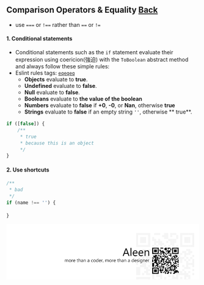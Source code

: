 ## Comparison Operators & Equality [**Back**](./../README.md)

- use `===` or `!==` rather than `==` or `!=`

#### 1. Conditional statements

-  Conditional statements such as the `if` statement evaluate their expression using coericion(強迫) with the `ToBoolean` abstract method and always follow these simple rules:
- Eslint rules tags: [`eqeqeq`](http://eslint.org/docs/rules/eqeqeq.html)
    - **Objects** evaluate to **true**.
    - **Undefined** evaluate to  **false**.
    - **Null** evaluate to **false**.
    - **Booleans** evaluate to  **the value of the boolean**
    - **Numbers** evaluate to **false** if **+0**, **-0**, or **Nan**, otherwise **true**
    - **Strings** evaluate to **false** if an empty string `''`, otherwise ** true**.

```js
if ([false]) {
    /**
     * true
     * because this is an object
     */
}
```

#### 2. Use shortcuts

```js
/**
 * bad
 */
if (name !== '') {

}
```

<a href="http://aleen42.github.io/" target="_blank" ><img src="./../pic/tail.gif"></a>